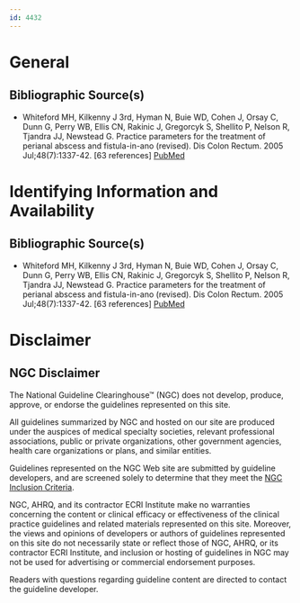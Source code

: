 ```yaml
---
id: 4432
---
```


# General

## Bibliographic Source(s)

- Whiteford MH, Kilkenny J 3rd, Hyman N, Buie WD, Cohen J, Orsay C, Dunn G, Perry WB, Ellis CN, Rakinic J, Gregorcyk S, Shellito P, Nelson R, Tjandra JJ, Newstead G. Practice parameters for the treatment of perianal abscess and fistula-in-ano (revised). Dis Colon Rectum. 2005 Jul;48(7):1337-42. [63 references] [ PubMed ](http://www.ncbi.nlm.nih.gov/entrez/query.fcgi?cmd=Retrieve&db=pubmed&dopt=Abstract&list_uids=15933794)

# Identifying Information and Availability

## Bibliographic Source(s)

- Whiteford MH, Kilkenny J 3rd, Hyman N, Buie WD, Cohen J, Orsay C, Dunn G, Perry WB, Ellis CN, Rakinic J, Gregorcyk S, Shellito P, Nelson R, Tjandra JJ, Newstead G. Practice parameters for the treatment of perianal abscess and fistula-in-ano (revised). Dis Colon Rectum. 2005 Jul;48(7):1337-42. [63 references] [ PubMed ](http://www.ncbi.nlm.nih.gov/entrez/query.fcgi?cmd=Retrieve&db=pubmed&dopt=Abstract&list_uids=15933794)

# Disclaimer

## NGC Disclaimer

The National Guideline Clearinghouse™ (NGC) does not develop, produce, approve, or endorse the guidelines represented on this site.

All guidelines summarized by NGC and hosted on our site are produced under the auspices of medical specialty societies, relevant professional associations, public or private organizations, other government agencies, health care organizations or plans, and similar entities.

Guidelines represented on the NGC Web site are submitted by guideline developers, and are screened solely to determine that they meet the [NGC Inclusion Criteria](/help-and-about/summaries/inclusion-criteria).

NGC, AHRQ, and its contractor ECRI Institute make no warranties concerning the content or clinical efficacy or effectiveness of the clinical practice guidelines and related materials represented on this site. Moreover, the views and opinions of developers or authors of guidelines represented on this site do not necessarily state or reflect those of NGC, AHRQ, or its contractor ECRI Institute, and inclusion or hosting of guidelines in NGC may not be used for advertising or commercial endorsement purposes.

Readers with questions regarding guideline content are directed to contact the guideline developer.

